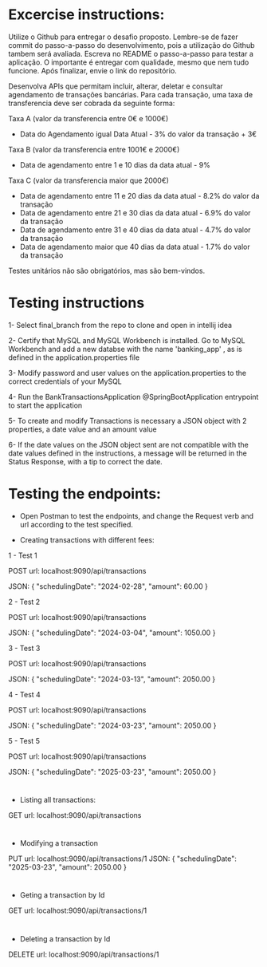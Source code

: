 # Excercise instructions:

Utilize o Github para entregar o desafio proposto. 
Lembre-se de fazer commit do passo-a-passo do desenvolvimento, pois a utilização do Github tambem será avaliada.
Escreva no README o passo-a-passo para testar a aplicação.
O importante é entregar com qualidade, mesmo que nem tudo funcione.
Após finalizar, envie o link do repositório.

 Desenvolva APIs que permitam incluir, alterar, deletar e consultar agendamento de transações bancárias.
Para cada transação, uma taxa de transferencia deve ser cobrada da seguinte forma:

Taxa A (valor da transferencia entre 0€ e 1000€)
  - Data do Agendamento igual Data Atual - 3% do valor da transação + 3€

Taxa B (valor da transferencia entre 1001€ e 2000€)
  - Data de agendamento entre 1 e 10 dias da data atual - 9%

Taxa C (valor da transferencia maior que 2000€)
  - Data de agendamento entre 11 e 20 dias da data atual - 8.2% do valor da transação
  - Data de agendamento entre 21 e 30 dias da data atual - 6.9% do valor da transação
  - Data de agendamento entre 31 e 40 dias da data atual - 4.7% do valor da transação
  - Data de agendamento maior que 40 dias da data atual - 1.7% do valor da transação
    
Testes unitários não são obrigatórios, mas são bem-vindos.

# Testing instructions
1- Select final_branch from the repo to clone and open in intellij idea

2- Certify that MySQL and MySQL Workbench is installed. Go to MySQL Workbench and add a new databse with the name 'banking_app' , as is defined in the application.properties file

3- Modify password and user values on the application.properties to the correct credentials of your MySQL

4- Run the BankTransactionsApplication @SpringBootApplication entrypoint to start the application

5- To create and modify Transactions is necessary a JSON object with 2 properties,  a date value and an amount value

6- If the date values on the JSON object sent are not compatible with the date values defined in the instructions, a message will be returned in the Status Response, with a tip to correct the date.

# Testing the endpoints:
- Open Postman to test the endpoints, and change the Request verb and url according to the test specified.
 
- Creating transactions with different fees:

1 - Test 1

POST url:  localhost:9090/api/transactions

JSON: {
  "schedulingDate": "2024-02-28",
  "amount": 60.00
}


2 - Test 2

POST url:  localhost:9090/api/transactions

JSON: {
  "schedulingDate": "2024-03-04",
  "amount": 1050.00
}

3 - Test 3

POST url:  localhost:9090/api/transactions

JSON: {
  "schedulingDate": "2024-03-13",
  "amount": 2050.00
}

4 - Test 4

POST url:  localhost:9090/api/transactions

JSON: {
  "schedulingDate": "2024-03-23",
  "amount": 2050.00
}

5 - Test 5

POST url:  localhost:9090/api/transactions

JSON: {
  "schedulingDate": "2025-03-23",
  "amount": 2050.00
}

#
- Listing all transactions:


GET url:  localhost:9090/api/transactions

#
- Modifying a transaction

PUT url:  localhost:9090/api/transactions/1
JSON: {
  "schedulingDate": "2025-03-23",
  "amount": 2050.00
}

#
- Geting a transaction by Id

GET url:  localhost:9090/api/transactions/1

#
- Deleting a transaction by Id

DELETE url:  localhost:9090/api/transactions/1


